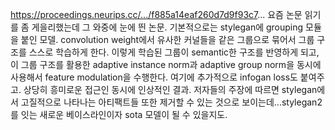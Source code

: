 https://proceedings.neurips.cc/.../f885a14eaf260d7d9f93c7...
요즘 논문 읽기를 좀 게을리했는데 그 와중에 눈에 띈 논문. 기본적으로는 stylegan에 grouping 모듈을 붙인 모델. convolution weight에서 유사한 커널들을 같은 그룹으로 묶어서 그룹 구조를 스스로 학습하게 한다. 이렇게 학습된 그룹이 semantic한 구조를 반영하게 되고, 이 그룹 구조를 활용한 adaptive instance norm과 adaptive group norm을 동시에 사용해서 feature modulation을 수행한다. 여기에 추가적으로 infogan loss도 붙여주고.
상당히 흥미로운 접근인 동시에 인상적인 결과. 저자들의 주장에 따르면 stylegan에서 고질적으로 나타나는 아티팩트들 또한 제거할 수 있는 것으로 보이는데...stylegan2를 잇는 새로운 베이스라인이자 sota 모델이 될 수 있을지도.